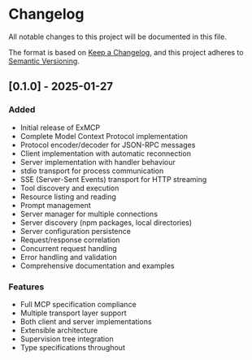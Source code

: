 # Changelog

All notable changes to this project will be documented in this file.

The format is based on [Keep a Changelog](https://keepachangelog.com/en/1.0.0/),
and this project adheres to [Semantic Versioning](https://semver.org/spec/v2.0.0.html).

## [0.1.0] - 2025-01-27

### Added
- Initial release of ExMCP
- Complete Model Context Protocol implementation
- Protocol encoder/decoder for JSON-RPC messages
- Client implementation with automatic reconnection
- Server implementation with handler behaviour
- stdio transport for process communication
- SSE (Server-Sent Events) transport for HTTP streaming
- Tool discovery and execution
- Resource listing and reading
- Prompt management
- Server manager for multiple connections
- Server discovery (npm packages, local directories)
- Server configuration persistence
- Request/response correlation
- Concurrent request handling
- Error handling and validation
- Comprehensive documentation and examples

### Features
- Full MCP specification compliance
- Multiple transport layer support
- Both client and server implementations
- Extensible architecture
- Supervision tree integration
- Type specifications throughout